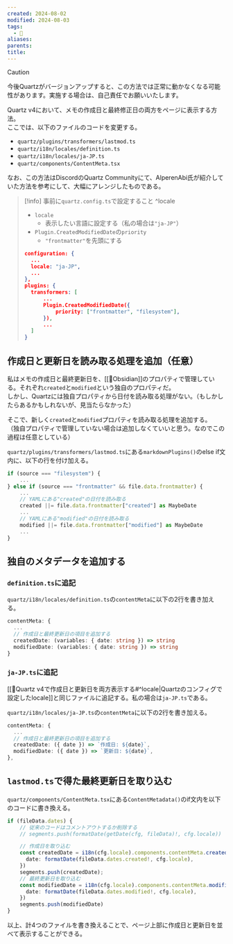 ```yaml
---
created: 2024-08-02
modified: 2024-08-03
tags:
  - 💎
aliases: 
parents: 
title: 
---
```

>[!caution]
>今後Quartzがバージョンアップすると、この方法では正常に動かなくなる可能性があります。実施する場合は、自己責任でお願いいたします。

Quartz v4において、メモの作成日と最終修正日の両方をページに表示する方法。  
ここでは、以下のファイルのコードを変更する。
- `quartz/plugins/transformers/lastmod.ts`
- `quartz/i18n/locales/definition.ts`
- `quartz/i18n/locales/ja-JP.ts`
- `quartz/components/ContentMeta.tsx`

なお、この方法はDiscordのQuartz Communityにて、AlperenAbi氏が紹介していた方法を参考にして、大幅にアレンジしたものである。

>[!info] 事前に`quartz.config.ts`で設定すること ^locale
>- `locale`
>	- 表示したい言語に設定する（私の場合は`"ja-JP"`）
>- `Plugin.CreatedModifiedDate`の`priority`
>	- `"frontmatter"`を先頭にする
>
>```json
>configuration: {
>	...
>	locale: "ja-JP",
>	...
>},
>plugins: {
>	transformers: [
>		...
>		Plugin.CreatedModifiedDate({
>			priority: ["frontmatter", "filesystem"],
>		}),
>		...
>	]
>}
>```

## 作成日と更新日を読み取る処理を追加（任意）
私はメモの作成日と最終更新日を、[[🧰Obsidian]]のプロパティで管理している。それぞれ`created`と`modified`という独自のプロパティだ。  
しかし、Quartzには独自プロパティから日付を読み取る処理がない。（もしかしたらあるかもしれないが、見当たらなかった）  

そこで、新しく`created`と`modified`プロパティを読み取る処理を追加する。  
（独自プロパティで管理していない場合は追加しなくていいと思う。なのでこの過程は任意としている）

`quartz/plugins/transformers/lastmod.ts`にある`markdownPlugins()`のelse if文内に、以下の行を付け加える。
```ts
if (source === "filesystem") {
	...
} else if (source === "frontmatter" && file.data.frontmatter) {
	...
	// YAMLにある"created"の日付を読み取る
	created ||= file.data.frontmatter["created"] as MaybeDate
	...
	// YAMLにある"modified"の日付を読み取る
	modified ||= file.data.frontmatter["modified"] as MaybeDate
	...
}
```

## 独自のメタデータを追加する
### `definition.ts`に追記
`quartz/i18n/locales/definition.ts`の`contentMeta`に以下の2行を書き加える。
```ts
contentMeta: {
  ...
  // 作成日と最終更新日の項目を追加する
  createdDate: (variables: { date: string }) => string
  modifiedDate: (variables: { date: string }) => string
}
```

### `ja-JP.ts`に追記
[[💎Quartz v4で作成日と更新日を両方表示する#^locale|Quartzのコンフィグで設定したlocale]]と同じファイルに追記する。私の場合は`ja-JP.ts`である。

`quartz/i18n/locales/ja-JP.ts`の`contentMeta`に以下の2行を書き加える。
```ts
contentMeta: {
  ...
  // 作成日と最終更新日の項目を追加する
  createdDate: ({ date }) => `作成日: ${date}`,
  modifiedDate: ({ date }) => `更新日: ${date}`,
},
```

##  `lastmod.ts`で得た最終更新日を取り込む
`quartz/components/ContentMeta.tsx`にある`ContentMetadata()`のif文内を以下のコードに書き換える。

```ts
if (fileData.dates) {
	// 従来のコードはコメントアウトするか削除する
	// segments.push(formatDate(getDate(cfg, fileData)!, cfg.locale))

	// 作成日を取り込む
	const createdDate = i18n(cfg.locale).components.contentMeta.createdDate({
	  date: formatDate(fileData.dates.created!, cfg.locale),
	})
	segments.push(createdDate);
	// 最終更新日を取り込む
	const modifiedDate = i18n(cfg.locale).components.contentMeta.modifiedDate({
	  date: formatDate(fileData.dates.modified!, cfg.locale),
	})
	segments.push(modifiedDate)
}
```

以上、計4つのファイルを書き換えることで、ページ上部に作成日と更新日を並べて表示することができる。